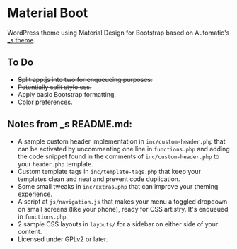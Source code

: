Material Boot
=============

WordPress theme using Material Design for Bootstrap based on Automatic's [_s theme](http://underscores.me).

To Do
-----

* ~~Split app.js into two for enqueueing purposes.~~
* ~~Potentially split style.css.~~
* Apply basic Bootstrap formatting.
* Color preferences.

Notes from _s README.md:
------------------------

* A sample custom header implementation in `inc/custom-header.php` that can be activated by uncommenting one line in `functions.php` and adding the code snippet found in the comments of `inc/custom-header.php` to your `header.php` template.
* Custom template tags in `inc/template-tags.php` that keep your templates clean and neat and prevent code duplication.
* Some small tweaks in `inc/extras.php` that can improve your theming experience.
* A script at `js/navigation.js` that makes your menu a toggled dropdown on small screens (like your phone), ready for CSS artistry. It's enqueued in `functions.php`.
* 2 sample CSS layouts in `layouts/` for a sidebar on either side of your content.
* Licensed under GPLv2 or later.
